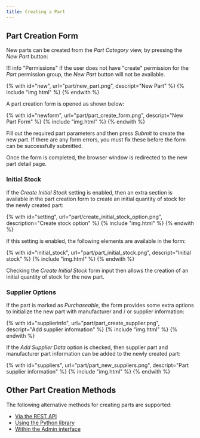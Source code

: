 ```yaml
---
title: Creating a Part
---
```


## Part Creation Form

New parts can be created from the *Part Category* view, by pressing the *New Part* button:

!!! info "Permissions"
    If the user does not have "create" permission for the *Part* permission group, the *New Part* button will not be available.

{% with id="new", url="part/new_part.png", descript="New Part" %}
{% include "img.html" %}
{% endwith %}


A part creation form is opened as shown below:


{% with id="newform", url="part/part_create_form.png", descript="New Part Form" %}
{% include "img.html" %}
{% endwith %}


Fill out the required part parameters and then press *Submit* to create the new part. If there are any form errors, you must fix these before the form can be successfully submitted.

Once the form is completed, the browser window is redirected to the new part detail page.

### Initial Stock

If the *Create Initial Stock* setting is enabled, then an extra section is available in the part creation form to create an initial quantity of stock for the newly created part:

{% with id="setting", url="part/create_initial_stock_option.png", description="Create stock option" %}
{% include "img.html" %}
{% endwith %}

If this setting is enabled, the following elements are available in the form:

{% with id="initial_stock", url="part/part_initial_stock.png", descript="Initial stock" %}
{% include "img.html" %}
{% endwith %}

Checking the *Create Initial Stock* form input then allows the creation of an initial quantity of stock for the new part.


### Supplier Options

If the part is marked as *Purchaseable*, the form provides some extra options to initialize the new part with manufacturer and / or supplier information:


{% with id="supplierinfo", url="part/part_create_supplier.png", descript="Add supplier information" %}
{% include "img.html" %}
{% endwith %}


If the *Add Supplier Data* option is checked, then supplier part and manufacturer part information can be added to the newly created part:


{% with id="suppliers", url="part/part_new_suppliers.png", descript="Part supplier information" %}
{% include "img.html" %}
{% endwith %}

## Other Part Creation Methods

The following alternative methods for creating parts are supported:

- [Via the REST API](../api/index.md)
- [Using the Python library](../api/python/index.md)
- [Within the Admin interface](../settings/admin.md)
